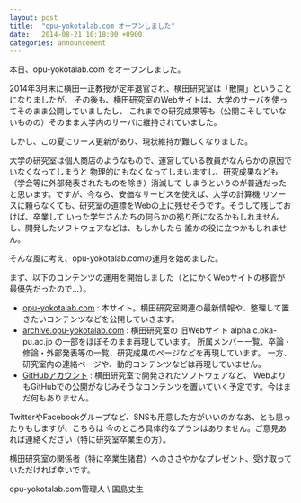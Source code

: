 ```yaml
---
layout: post
title:  "opu-yokotalab.com オープンしました"
date:   2014-08-21 10:18:00 +0900
categories: announcement
---
```

本日、opu-yokotalab.com をオープンしました。

2014年3月末に横田一正教授が定年退官され、横田研究室は「散開」ということになりましたが、
その後も、横田研究室のWebサイトは、大学のサーバを使ってそのまま公開していましたし、
これまでの研究成果等も（公開こそしていないものの）そのまま大学内のサーバに維持されていました。

しかし、この夏にリース更新があり、現状維持が難しくなりました。

大学の研究室は個人商店のようなもので、運営している教員がなんらかの原因でいなくなってしまうと
物理的にもなくなってしまいますし、研究成果なども（学会等に外部発表されたものを除き）消滅して
しまうというのが普通だったと思います。ですが、今なら、安価なサービスを使えば、大学の計算機
リソースに頼らなくても、研究室の道標をWebの上に残せそうです。そうして残しておけば、卒業して
いった学生さんたちの何らかの拠り所になるかもしれませんし、開発したソフトウェアなどは、もしかしたら
誰かの役に立つかもしれません。

そんな風に考え、opu-yokotalab.comの運用を始めました。

まず、以下のコンテンツの運用を開始しました（とにかくWebサイトの移管が最優先だったので…）。

- [opu-yokotalab.com](http://opu-yokotalab.com) : 本サイト。横田研究室関連の最新情報や、整理して置きたいコンテンツなどを公開していきます。
- [archive.opu-yokotalab.com](http://archive.opu-yokotalab.com) : 横田研究室の
旧Webサイト alpha.c.oka-pu.ac.jp の一部をほぼそのまま再現しています。
所属メンバー一覧、卒論・修論・外部発表等の一覧、研究成果のページなどを再現しています。
一方、研究室内の連絡ページや、動的コンテンツなどは再現していません。
- [GitHubアカウント](https://github.com/opu-yokotalab) : 横田研究室で開発されたソフトウェアなど、
WebよりもGitHubでの公開がなじみそうなコンテンツを置いていく予定です。今はまだ何もありません。

TwitterやFacebookグループなど、SNSも用意した方がいいのかなあ、とも思ったりもしますが、こちらは
今のところ具体的なプランはありません。ご意見あれば連絡ください（特に研究室卒業生の方）。

横田研究室の関係者（特に卒業生諸君）へのささやかなプレゼント、受け取っていただければ幸いです。

opu-yokotalab.com管理人 \\
国島丈生